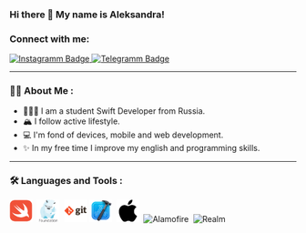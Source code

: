 ### Hi there 👋 My name is Aleksandra! 

### Connect with me:
<div id="badges">
  <a href="https://www.instagram.com/https://instagram.com/aleksandra.lesovskaya?r=nametag/">
    <img width="90px" height="40" src="https://img.shields.io/badge/Instagram-E4405F?style=for-the-badge&logo=instagram&logoColor=white" alt="Instagramm Badge"/>
  </a>
  <a href="https://t.me/Aleksandra2457">
    <img width="80px" height="40" src="https://img.shields.io/badge/Telegram-2CA5E0?style=for-the-badge&logo=telegram&logoColor=white" alt="Telegramm Badge"/> 
  </a>
</div>
   </div>
   
  ---
  
### 👩🏻 About Me :

  - 👩🏻‍💻 I am a student Swift Developer from Russia. 
  - 🏔 I follow active lifestyle.
  - 💻 I'm fond of devices, mobile and web development.
  - ✨ In my free time I improve my english and programming skills.
 
  ---
  
### 🛠️ Languages and Tools :

<div>
  <img src="https://github.com/devicons/devicon/blob/master/icons/swift/swift-original.svg" title="Swift" alt="Swift" width="40" height="40"/>&nbsp;
  <img src="https://github.com/devicons/devicon/blob/master/icons/foundation/foundation-original-wordmark.svg" title="Foundation" alt="Foundation" width="40" height="40"/>&nbsp;
  <img src="https://github.com/devicons/devicon/blob/master/icons/git/git-original-wordmark.svg" title="Git" **alt="Git" width="40" height="40"/>
  <img src="https://github.com/devicons/devicon/blob/master/icons/xcode/xcode-original.svg" title="XCode" alt="XCode" width="40" height="40"/>&nbsp;
  <img src="https://github.com/devicons/devicon/blob/master/icons/apple/apple-original.svg" title="Apple" alt="Apple" width="40" height="40"/>&nbsp;
  <img src="https://avatars.githubusercontent.com/u/7774181?s=200&v=4" title="Alamofire" alt="Alamofire" width="40" height="40"/>&nbsp;
  <img src="https://avatars.githubusercontent.com/u/7575099?s=200&v=4" title="Realm" alt="Realm" width="40" height="40"/>&nbsp;
  
</div>
